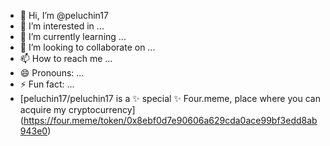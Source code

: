 - 👋 Hi, I’m @peluchin17
- 👀 I’m interested in ...
- 🌱 I’m currently learning ...
- 💞️ I’m looking to collaborate on ...
- 📫 How to reach me ...
- 😄 Pronouns: ...
- ⚡ Fun fact: ...
- [peluchin17/peluchin17 is a ✨ special ✨ Four.meme, place where you can acquire my cryptocurrency]
(https://four.meme/token/0x8ebf0d7e90606a629cda0ace99bf3edd8ab943e0)

<!---
peluchin17/peluchin17 is a ✨ special ✨ repository because its `README.md` (this file) appears on your GitHub profile.
You can click the Preview link to take a look at your changes.
--->



